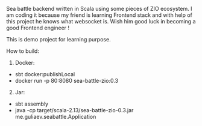 Sea battle backend written in Scala using some pieces of ZIO ecosystem. 
I am coding it because my friend is learning Frontend stack and with help of this project he knows what websocket is.
Wish him good luck in becoming a good Frontend engineer !

This is demo project for learning purpose.

How to build: 
1. Docker:
- sbt docker:publishLocal
- docker run -p 80:8080 sea-battle-zio:0.3

2. Jar:
- sbt assembly
- java -cp target/scala-2.13/sea-battle-zio-0.3.jar me.guliaev.seabattle.Application